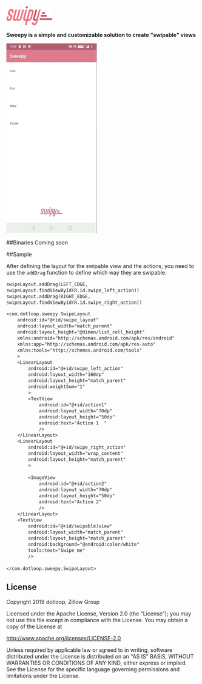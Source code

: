 <img src="sweepy_logo.png" alt="drawing" height="50"/> 

**Sweepy is a simple and customizable solution to create  "swipable" views**

<img src="sweepy_gif.gif" alt="drawing" height="500"/>

##Binaries
Coming soon

##Sample

After defining the layout for the swipable view and the actions, you need to use the `addDrag` function to define which way they are swipable. 

```
swipeLayout.addDrag(LEFT_EDGE, swipeLayout.findViewById(R.id.swipe_left_action))
swipeLayout.addDrag(RIGHT_EDGE, swipeLayout.findViewById(R.id.swipe_right_action))
```

```
<com.dotloop.sweepy.SwipeLayout
    android:id="@+id/swipe_layout"
    android:layout_width="match_parent"
    android:layout_height="@dimen/list_cell_height"
    xmlns:android="http://schemas.android.com/apk/res/android"
    xmlns:app="http://schemas.android.com/apk/res-auto"
    xmlns:tools="http://schemas.android.com/tools"
    >
    <LinearLayout
        android:id="@+id/swipe_left_action"
        android:layout_width="160dp"
        android:layout_height="match_parent"
        android:weightSum="1"
        >
        <TextView
            android:id="@+id/action1"
            android:layout_width="70dp"
            android:layout_height="50dp"
            android:text="Action 1	"
            />
    </LinearLayout>
    <LinearLayout
        android:id="@+id/swipe_right_action"
        android:layout_width="wrap_content"
        android:layout_height="match_parent"
        >

        <ImageView
            android:id="@+id/action2"
            android:layout_width="70dp"
            android:layout_height="50dp"
            android:text="Action 2"
            />
    </LinearLayout>
    <TextView
        android:id="@+id/swipable)view"
        android:layout_width="match_parent"
        android:layout_height="match_parent"
        android:background="@android:color/white"
        tools:text="Swipe me"
        />

</com.dotloop.sweepy.SwipeLayout>
```

## License
Copyright 2019 dotloop, Zillow Group

Licensed under the Apache License, Version 2.0 (the "License");
you may not use this file except in compliance with the License.
You may obtain a copy of the License at

   http://www.apache.org/licenses/LICENSE-2.0

Unless required by applicable law or agreed to in writing, software
distributed under the License is distributed on an "AS IS" BASIS,
WITHOUT WARRANTIES OR CONDITIONS OF ANY KIND, either express or implied.
See the License for the specific language governing permissions and
limitations under the License.
